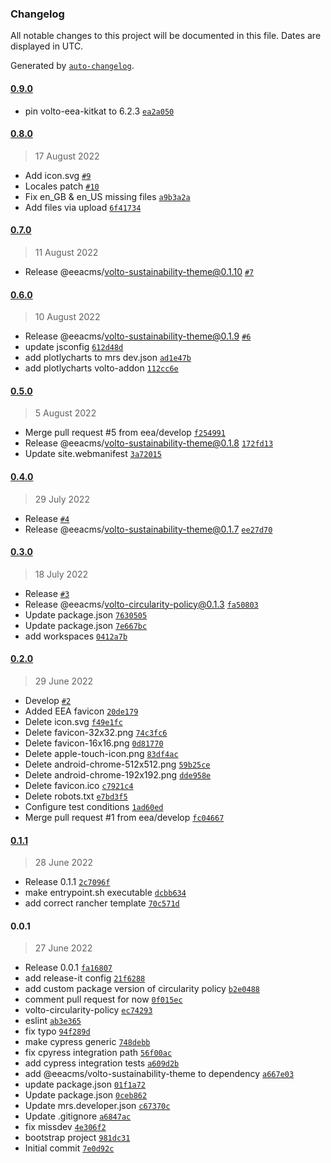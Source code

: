 ### Changelog

All notable changes to this project will be documented in this file. Dates are displayed in UTC.

Generated by [`auto-changelog`](https://github.com/CookPete/auto-changelog).

#### [0.9.0](https://github.com/eea/circularity-frontend/compare/0.8.0...0.9.0)

- pin volto-eea-kitkat to 6.2.3 [`ea2a050`](https://github.com/eea/circularity-frontend/commit/ea2a050dedf369c663fbf0f428511752b2ab2362)

#### [0.8.0](https://github.com/eea/circularity-frontend/compare/0.7.0...0.8.0)

> 17 August 2022

- Add icon.svg [`#9`](https://github.com/eea/circularity-frontend/pull/9)
- Locales patch [`#10`](https://github.com/eea/circularity-frontend/pull/10)
- Fix en_GB & en_US missing files [`a9b3a2a`](https://github.com/eea/circularity-frontend/commit/a9b3a2a7802b507df2a5c46d8ab440ba7e9035fb)
- Add files via upload [`6f41734`](https://github.com/eea/circularity-frontend/commit/6f417340e6fa50b59ced332fadf4cf5a31995f2b)

#### [0.7.0](https://github.com/eea/circularity-frontend/compare/0.6.0...0.7.0)

> 11 August 2022

- Release @eeacms/volto-sustainability-theme@0.1.10 [`#7`](https://github.com/eea/circularity-frontend/pull/7)

#### [0.6.0](https://github.com/eea/circularity-frontend/compare/0.5.0...0.6.0)

> 10 August 2022

- Release @eeacms/volto-sustainability-theme@0.1.9 [`#6`](https://github.com/eea/circularity-frontend/pull/6)
- update jsconfig [`612d48d`](https://github.com/eea/circularity-frontend/commit/612d48d6f3d362346630d1f9e6ca7b7bbdf31242)
- add plotlycharts to mrs dev.json [`ad1e47b`](https://github.com/eea/circularity-frontend/commit/ad1e47b1eb96f1a4358ee9ce5f60737952f71708)
- add plotlycharts  volto-addon [`112cc6e`](https://github.com/eea/circularity-frontend/commit/112cc6ef218b4a29d2e3cc825cafb51f66acb1f8)

#### [0.5.0](https://github.com/eea/circularity-frontend/compare/0.4.0...0.5.0)

> 5 August 2022

- Merge pull request #5 from eea/develop [`f254991`](https://github.com/eea/circularity-frontend/commit/f254991dd6495b1a2c2a876105a12b5eab3d61dc)
- Release @eeacms/volto-sustainability-theme@0.1.8 [`172fd13`](https://github.com/eea/circularity-frontend/commit/172fd13e96db45f3d0703030c9968b4fc0135b73)
- Update site.webmanifest [`3a72015`](https://github.com/eea/circularity-frontend/commit/3a7201565ac5d9928de31491fe70649534b5fe48)

#### [0.4.0](https://github.com/eea/circularity-frontend/compare/0.3.0...0.4.0)

> 29 July 2022

- Release  [`#4`](https://github.com/eea/circularity-frontend/pull/4)
- Release @eeacms/volto-sustainability-theme@0.1.7 [`ee27d70`](https://github.com/eea/circularity-frontend/commit/ee27d704d449cf5028e4a242d66b9f056f304eb9)

#### [0.3.0](https://github.com/eea/circularity-frontend/compare/0.2.0...0.3.0)

> 18 July 2022

- Release [`#3`](https://github.com/eea/circularity-frontend/pull/3)
- Release @eeacms/volto-circularity-policy@0.1.3 [`fa50803`](https://github.com/eea/circularity-frontend/commit/fa50803b5c75fbb9e1ee9027adfdf3dae4357cf8)
- Update package.json [`7630505`](https://github.com/eea/circularity-frontend/commit/7630505696865c208d52e9077faed163da83870f)
- Update package.json [`7e667bc`](https://github.com/eea/circularity-frontend/commit/7e667bc65e71aa5a7cc007f22b38d2eebc479d89)
- add workspaces [`0412a7b`](https://github.com/eea/circularity-frontend/commit/0412a7bba6ef251cb64283b68d247a9da83d82a6)

#### [0.2.0](https://github.com/eea/circularity-frontend/compare/0.1.1...0.2.0)

> 29 June 2022

- Develop [`#2`](https://github.com/eea/circularity-frontend/pull/2)
- Added EEA favicon [`20de179`](https://github.com/eea/circularity-frontend/commit/20de179975d30d3b78aa589078bdfa46c9825454)
- Delete icon.svg [`f49e1fc`](https://github.com/eea/circularity-frontend/commit/f49e1fcfd52c9714b3c493823bc7e64d2ab60ab7)
- Delete favicon-32x32.png [`74c3fc6`](https://github.com/eea/circularity-frontend/commit/74c3fc6c786fdb14e43a89763f3847807ef8c77b)
- Delete favicon-16x16.png [`0d81770`](https://github.com/eea/circularity-frontend/commit/0d817705e1248f5ecfea6d34885c806af8590666)
- Delete apple-touch-icon.png [`83df4ac`](https://github.com/eea/circularity-frontend/commit/83df4acc6cf2a5ce0d4ae0ed294ef0e61d1fecdb)
- Delete android-chrome-512x512.png [`59b25ce`](https://github.com/eea/circularity-frontend/commit/59b25ced55aa8725075bf1422ca31bbc0e7d7206)
- Delete android-chrome-192x192.png [`dde958e`](https://github.com/eea/circularity-frontend/commit/dde958e178ddb9c015f24147e76353aedf0f8afd)
- Delete favicon.ico [`c7921c4`](https://github.com/eea/circularity-frontend/commit/c7921c47e697f07afd0dfd5ffb20f497f4d0ad3d)
- Delete robots.txt [`e7bd3f5`](https://github.com/eea/circularity-frontend/commit/e7bd3f564da7d484868f16d82617e9b9a7ea3838)
- Configure  test conditions [`1ad60ed`](https://github.com/eea/circularity-frontend/commit/1ad60ed4f7e756861cbd70f276a5d3f200783722)
- Merge pull request #1 from eea/develop [`fc04667`](https://github.com/eea/circularity-frontend/commit/fc04667ef34baff5dac5a469a27c1cf522750398)

#### [0.1.1](https://github.com/eea/circularity-frontend/compare/0.0.1...0.1.1)

> 28 June 2022

- Release 0.1.1 [`2c7096f`](https://github.com/eea/circularity-frontend/commit/2c7096fece0ac79083784854a181b1d0194f218b)
- make entrypoint.sh executable [`dcbb634`](https://github.com/eea/circularity-frontend/commit/dcbb6346c8817071e699c93ea6fa8f8b947d9ae4)
- add correct rancher template [`70c571d`](https://github.com/eea/circularity-frontend/commit/70c571d38cf33ec8c41f4b37eb79101622338477)

#### 0.0.1

> 27 June 2022

- Release 0.0.1 [`fa16807`](https://github.com/eea/circularity-frontend/commit/fa16807114d095b77c41fdab75732749494c4c18)
- add release-it config [`21f6288`](https://github.com/eea/circularity-frontend/commit/21f62881af4729386d4a264cc74abea1dfa0ff15)
- add custom package version of circularity policy [`b2e0488`](https://github.com/eea/circularity-frontend/commit/b2e04889f919fb8f6a7ed147ea4b6b78e03581aa)
- comment pull request for now [`0f015ec`](https://github.com/eea/circularity-frontend/commit/0f015ec5a3ec3cae200afcd28483a38804612160)
- volto-circularity-policy [`ec74293`](https://github.com/eea/circularity-frontend/commit/ec742939dd1bef41fd2f2394f6156f6dae14e363)
- eslint [`ab3e365`](https://github.com/eea/circularity-frontend/commit/ab3e365e4630eee189b79b5e34c2c2d9b50e980f)
- fix typo [`94f289d`](https://github.com/eea/circularity-frontend/commit/94f289d7576047fa454dd7391b4c601328e8b1fa)
- make cypress generic [`748debb`](https://github.com/eea/circularity-frontend/commit/748debb26926cf4951a600f7bb0285eb8a88e4b1)
- fix cpyress integration path [`56f00ac`](https://github.com/eea/circularity-frontend/commit/56f00acba659e458562ecff0d477b945c3acde15)
- add cypress integration tests [`a609d2b`](https://github.com/eea/circularity-frontend/commit/a609d2b114be1ac0fa11b1684dfe6a95434a9d73)
- add @eeacms/volto-sustainability-theme to dependency [`a667e03`](https://github.com/eea/circularity-frontend/commit/a667e03b5996c3b2003d2d6a37a6194ddfac0147)
- update package.json [`01f1a72`](https://github.com/eea/circularity-frontend/commit/01f1a720ba680cd0b618d3c33fdf584abf0a2182)
- Update package.json [`0ceb862`](https://github.com/eea/circularity-frontend/commit/0ceb862ba9e47b561213c9b1c125c9a67d27cf3f)
- Update mrs.developer.json [`c67370c`](https://github.com/eea/circularity-frontend/commit/c67370cfa7b95318694c0f2b1b0aa73215c21f25)
- Update .gitignore [`a6847ac`](https://github.com/eea/circularity-frontend/commit/a6847acc87783cec52e878501d471ff97d90d3cf)
- fix missdev [`4e306f2`](https://github.com/eea/circularity-frontend/commit/4e306f25b3abc753cc9b8c0a25f21d673bd74278)
- bootstrap project [`981dc31`](https://github.com/eea/circularity-frontend/commit/981dc31de36c7089d5fa710cc3b7ff0b6261360a)
- Initial commit [`7e0d92c`](https://github.com/eea/circularity-frontend/commit/7e0d92c66118d97f180722f3a6427d44a8902233)
